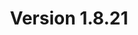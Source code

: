 ---
title: "Version 1.8.21"

version_number: "1.8.21"
version_code: "1821"
release_date: "2019-06-10"

packages:
  - type: mybb
    formats:
      - type: zip
        filesize: "2.12 MB"
        checksums:
          - type: md5
            value: a477f4461a88f2404d7839e55725ef8b
          - type: sha1
            value: 8cccaf2473d740ce5690c8a03d0ac91858b8649e
          - type: sha256
            value: 14960d8b07e1f017acd62bb2059c4d23959fd470ecadeae2615dcc727c215467
          - type: sha512
            value: 6539c42d4bde160efd792c0aff0d3f46bd60a7f2c5d6163efaf9941ee2650a97c300cf6bbdb583e730859225b9223c84238a18b59967eddacac13516e3e7f395
        locations:
          - name: resources.mybb.com/downloads/
          - name: github.com/mybb/mybb/releases/

  - type: changed_files
    formats:
      - type: zip
        filesize: "0.94 MB"
        checksums:
          - type: md5
            value: 8583a293d5bdeb66efd13b23b488bd61
          - type: sha1
            value: 80ec305eb1a137f3e881d23df7f0d83e4b511a65
          - type: sha256
            value: d190c197e181983f8eccef77a547616f515d4500d7f92b8cc590ffa916f2e9bb
          - type: sha512
            value: 63205ecfff980de45423926084b8138d74b20352077bfe89bdec34763b5af74abc8f37a386c4c88b9b97cf245ac2b1a6dbd85aa3b3f6b0493f59fb6361df1e52
        locations:
          - name: resources.mybb.com/downloads/
          - name: github.com/mybb/mybb/releases/

upgrade_script_required: true
resolved_issues_number: "39"
resolved_issues_link: "https://github.com/mybb/mybb/issues?q=is%3Aissue%20is%3Aclosed%20label%3As%3Aresolved%20milestone%3A1.8.21"

comment: "This version includes updated jQuery and SCeditor, JSON Syndication format, improved PostgreSQL support, improved PHP >= 7.1 compatibility, improved search function reliability. **See [information on SCEditor-related theme updates](https://github.com/mybb/mybb/pull/3639#issuecomment-480689866).**"

resolved_security_issues:
  - description: "Theme import stylesheet name RCE"
    severity: "high"
    reported_by:
      name: "Simon Scannell and Robin Peraglie"
      affiliation: "RIPS Technologies"
  - description: "Nested video MyCode persistent XSS"
    severity: "high"
    reported_by:
      name: "Simon Scannell and Robin Peraglie"
      affiliation: "RIPS Technologies"
  - description: "Find Orphaned Attachments reflected XSS"
    severity: "medium"
    reported_by:
      name: "Simon Scannell"
      affiliation: "RIPS Technologies"
  - description: "Post edit reflected XSS"
    severity: "medium"
    reported_by:
      name: "[adm1nkyj](https://twitter.com/adm1nkyj1)"
      affiliation: "[ENKI](https://enki.co.kr/)"
  - description: "Private Messaging folders SQL injection"
    severity: "medium"
    reported_by:
      name: "Alex"
      affiliation: "DiscoveryGC"
  - description: "Potential phar deserialization through Upload Path"
    severity: "low"
    reported_by:
      name: "Simon Scannell"
      affiliation: "RIPS Technologies"

changed_language_files_number: "21"

changed_files:
  - admin:
    - inc:
      - class_page.php
      - functions_themes.php
    - jscripts:
      - admincp.js
      - peeker.js
      - search.js
      - theme_properties.js
    - modules:
      - config:
        - plugins.php
        - profile_fields.php
        - questions.php
        - report_reasons.php
        - settings.php
      - forum:
        - attachments.php
        - management.php
      - style:
        - templates.php
        - themes.php
      - tools:
        - recount_rebuild.php
      - user:
        - awaiting_activation.php
        - banning.php
        - mass_mail.php
        - users.php
  - inc:
    - datahandlers:
      - post.php
    - functions_calendar.php
    - languages:
      - english:
        - admin:
          - config_attachment_types.lang.php
          - config_mod_tools.lang.php
          - config_questions.lang.php
          - forum_attachments.lang.php
          - forum_management.lang.php
          - global.lang.php
          - config_settings.lang.php
          - style_themes.lang.php
          - tools_file_verification.lang.php
          - tools_recount_rebuild.lang.php
          - tools_system_health.lang.php
          - user_groups.lang.php
          - user_mass_mail.lang.php
          - user_users.lang.php
        - messages.lang.php
        - showthread.lang.php
        - global.lang.php
        - misc.lang.php
        - stats.lang.php
        - usercp.lang.php
        - warnings.lang.php
      - english.php
    - functions_upload.php
    - class_core.php
    - class_stopforumspamchecker.php
    - db_base.php
    - db_mysql.php
    - functions_search.php
    - class_datacache.php
    - db_mysqli.php
    - class_feedgeneration.php
    - class_parser.php
    - db_pgsql.php
    - db_sqlite.php
    - functions_post.php
  - install:
    - resources:
      - mybb_theme.xml
      - output.php
      - upgrade12.php
      - upgrade13.php
      - upgrade17.php
      - upgrade30.php
      - upgrade35.php
      - upgrade48.php
  - jscripts:
    - question.js
    - sceditor:
      - formats:
        - bbcode.js
        - index.html
        - xhtml.js
      - icons:
        - index.html
        - material.js
        - monocons.js
      - plugins:
        - format.js
        - undo.js
        - index.html
      - styles:
        - index.html
        - jquery.sceditor.default.css
        - jquery.sceditor.modern.css
        - jquery.sceditor.office-toolbar.css
        - jquery.sceditor.office.css
        - jquery.sceditor.square.css
        - jquery.sceditor.mybb.css
      - jquery.sceditor.bbcode.min.js
      - jquery.sceditor.min.js
      - jquery.sceditor.xhtml.min.js
      - themes:
        - content:
          - default.min.css
        - default.css
        - defaultdark.css
        - famfamfam.png
        - index.html
        - modern.css
        - mybb.css
        - office-toolbar.css
        - office.css
        - php.png
        - square.css
        - video.png
      - sceditor.min.js
    - rating.js
    - bbcodes_sceditor.js
    - post.js
    - captcha.js
    - inline_edit.js
    - inline_moderation.js
    - inline_reports.js
    - jquery.js
    - jquery.plugins.js
    - jquery.plugins.min.js
    - general.js
    - thread.js
    - usercp.js
    - validate:
      - additional-methods.min.js
      - jquery.validate.min.js
  - editpost.php
  - global.php
  - index.php
  - member.php
  - misc.php
  - modcp.php
  - newreply.php
  - newthread.php
  - private.php
  - syndication.php
  - usercp.php
  - xmlhttp.php

removed_files:
  - inc:
    - config.default.php
    - settings.php
  - jscripts:
    - sceditor:
      - editor_plugins:
        - bbcode.js
        - format.js
        - index.html
        - undo.js
        - xhtml.js
      - editor_themes:
        - emoticons:
          - alien.png
          - angel.png
          - angry.png
          - blink.png
          - blush.png
          - cheerful.png
          - cool.png
          - credits.txt
          - cwy.png
          - devil.png
          - dizzy.png
          - ermm.png
          - face.png
          - getlost.png
          - grin.png
          - happy.png
          - heart.png
          - kissing.png
          - laughing.png
          - ninja.png
          - pinch.png
          - pouty.png
          - sad.png
          - shocked.png
          - sick.png
          - sideways.png
          - silly.png
          - sleeping.png
          - smile.png
          - tongue.png
          - unsure.png
          - w00t.png
          - wassat.png
          - whistling.png
          - wink.png
          - wub.png
        - default.css
        - buttons.css
        - famfamfam.png
        - index.html
        - monocons:
          - monocons.eot
          - monocons.ttf
        - modern.css
        - monocons.css
        - mybb.css
        - office-toolbar.css
        - office.css
        - php.png
        - square.css
        - video.png
      - textarea_styles:
        - jquery.sceditor.modern.css
        - jquery.sceditor.buttons.css
        - jquery.sceditor.default.css
        - jquery.sceditor.monocons.css
        - jquery.sceditor.mybb.css
        - jquery.sceditor.office-toolbar.css
        - jquery.sceditor.office.css
        - jquery.sceditor.square.css
      - jquery.sceditor.default.min.css

changed_templates:
  - codebuttons
  - forumdisplay
  - forumdisplay_inlinemoderation
  - forumdisplay_threadlist_rating
  - forumjump_advanced
  - global_dst_detection
  - header_welcomeblock_member
  - header_welcomeblock_member_buddy
  - member_lostpw
  - member_register
  - member_register_question
  - member_register_regimage
  - memberlist
  - memberlist_search
  - misc_syndication
  - modcp_reports
  - multipage_jump_page
  - polls_editpoll
  - polls_newpoll
  - post_captcha
  - post_captcha_recaptcha_invisible
  - post_javascript
  - private_send
  - report
  - search_results_posts_inlinemoderation
  - search_results_threads_inlinemoderation
  - showthread
  - showthread_inlinemoderation
  - showthread_ratethread
  - usercp_editlists

---